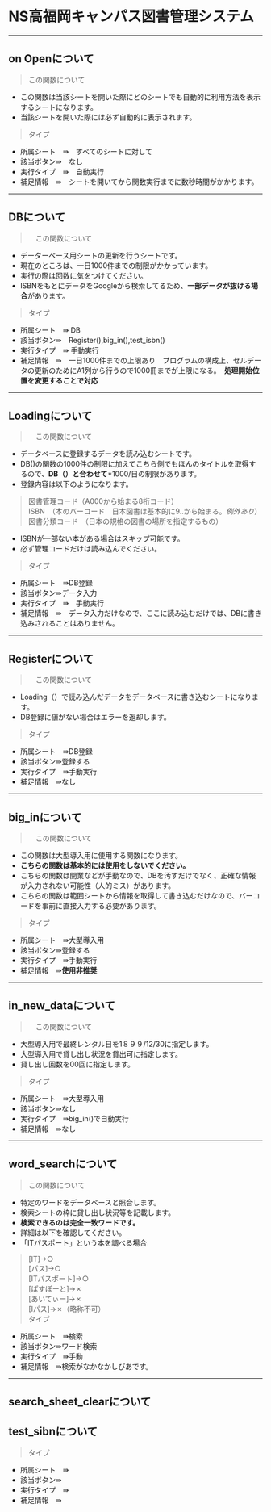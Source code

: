 # NS高福岡キャンパス図書管理システム
***
## on Openについて
> この関数について
* この関数は当該シートを開いた際にどのシートでも自動的に利用方法を表示するシートになります。
* 当該シートを開いた際には必ず自動的に表示されます。
 > タイプ
 * 所属シート　⇛　すべてのシートに対して
 * 該当ボタン⇛　なし
 * 実行タイプ　⇛　自動実行
 * 補足情報　⇛　シートを開いてから関数実行までに数秒時間がかかります。
 ***
## DBについて
>　この関数について
* データーベース用シートの更新を行うシートです。
* 現在のところは、一日1000件までの制限がかかっています。
* 実行の際は回数に気をつけてください。
* ISBNをもとにデータをGoogleから検索してるため、**一部データが抜ける場合**があります。
 > タイプ
 * 所属シート　⇛ DB
 * 該当ボタン⇛　Register(),big_in(),test_isbn()
 * 実行タイプ　⇛ 手動実行
 * 補足情報　⇛　一日1000件までの上限あり　プログラムの構成上、セルデータの更新のためにA1列から行うので1000冊までが上限になる。　**処理開始位置を変更することで対応**
 ***
## Loadingについて
>　この関数について
* データベースに登録するデータを読み込むシートです。
* DB()の関数の1000件の制限に加えてこちら側でもほんのタイトルを取得するので、**DB（）と合わせて***1000/日の制限があります。
* 登録内容は以下のようになります。
> 図書管理コード（A000から始まる8桁コード）<br>
> ISBN　（本のバーコード　日本図書は基本的に9..から始まる。*例外あり*）<br>
> 図書分類コード　（日本の規格の図書の場所を指定するもの）<br>
* ISBNが一部ない本がある場合はスキップ可能です。
* 必ず管理コードだけは読み込んでください。
 > タイプ
 * 所属シート　⇛DB登録
 * 該当ボタン⇛データ入力
 * 実行タイプ　⇛　手動実行
 * 補足情報　⇛　データ入力だけなので、ここに読み込むだけでは、DBに書き込みされることはありません。
***
## Registerについて
>　この関数について
* Loading（）で読み込んだデータをデータベースに書き込むシートになります。
* DB登録に値がない場合はエラーを返却します。
 > タイプ
 * 所属シート　⇛DB登録
 * 該当ボタン⇛登録する
 * 実行タイプ　⇛手動実行
 * 補足情報　⇛なし
***
## big_inについて
>　この関数について
* この関数は大型導入用に使用する関数になります。
* **こちらの関数は基本的には使用をしないでください。**
* こちらの関数は開業などが手動なので、DBを汚すだけでなく、正確な情報が入力されない可能性（人的ミス）があります。
* こちらの関数は範囲シートから情報を取得して書き込むだけなので、バーコードを事前に直接入力する必要があります。
 > タイプ
 * 所属シート　⇛大型導入用
 * 該当ボタン⇛登録する
 * 実行タイプ　⇛手動実行
 * 補足情報　⇛**使用非推奨**
***
## in_new_dataについて
>　この関数について
* 大型導入用で最終レンタル日を1８９９/12/30に指定します。
* 大型導入用で貸し出し状況を貸出可に指定します。
* 貸し出し回数を00回に指定します。
 > タイプ
 * 所属シート　⇛大型導入用
 * 該当ボタン⇛なし
 * 実行タイプ　⇛big_in()で自動実行
 * 補足情報　⇛なし
***
## word_searchについて
> この関数について
* 特定のワードをデータベースと照合します。
* 検索シートの枠に貸し出し状況等を記載します。
* **検索できるのは完全一致ワードです。**
* 詳細は以下を確認してください。
* 「ITパスポート」という本を調べる場合
> [IT]→○<br>
> [パス]→○<br>
> [ITパスポート]→○<br>
> [ぱすぽーと]→✗<br>
> [あいてぃー]→✗<br>
> [Iパス]→✗（略称不可）<br>
 > タイプ
 * 所属シート　⇛検索
 * 該当ボタン⇛ワード検索
 * 実行タイプ　⇛手動
 * 補足情報　⇛検索がなかなかしびあです。
***
## search_sheet_clearについて
## test_sibnについて

 > タイプ
 * 所属シート　⇛
 * 該当ボタン⇛
 * 実行タイプ　⇛
 * 補足情報　⇛











